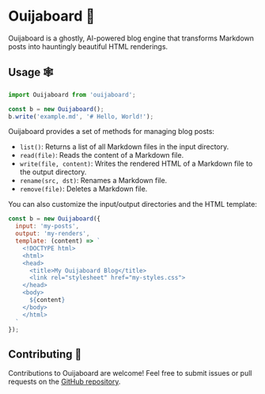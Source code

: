 # Ouijaboard 🔮

Ouijaboard is a ghostly, AI-powered blog engine that transforms Markdown posts into hauntingly beautiful HTML renderings.

## Usage 🕸️

```javascript
import Ouijaboard from 'ouijaboard';

const b = new Ouijaboard();
b.write('example.md', '# Hello, World!');
```

Ouijaboard provides a set of methods for managing blog posts:

- `list()`: Returns a list of all Markdown files in the input directory.
- `read(file)`: Reads the content of a Markdown file.
- `write(file, content)`: Writes the rendered HTML of a Markdown file to the output directory.
- `rename(src, dst)`: Renames a Markdown file.
- `remove(file)`: Deletes a Markdown file.

You can also customize the input/output directories and the HTML template:

```javascript
const b = new Ouijaboard({
  input: 'my-posts',
  output: 'my-renders',
  template: (content) => `
    <!DOCTYPE html>
    <html>
    <head>
      <title>My Ouijaboard Blog</title>
      <link rel="stylesheet" href="my-styles.css">
    </head>
    <body>
      ${content}
    </body>
    </html>
  `
});
```

## Contributing 🦄

Contributions to Ouijaboard are welcome! Feel free to submit issues or pull requests on the [GitHub repository](https://github.com/phantomaton/ouijaboard).